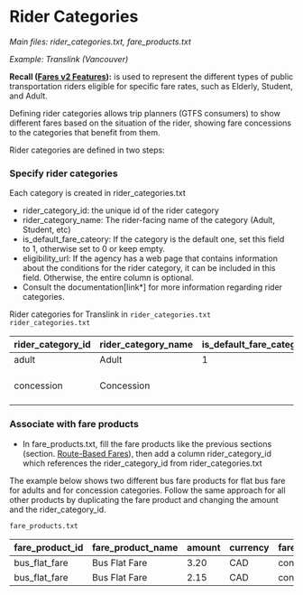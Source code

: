 # Rider Categories

*Main files: rider\_categories.txt, fare\_products.txt*

*Example: Translink (Vancouver)*

**Recall ([Fares v2 Features](?tab=t.0#heading=h.o1dhl0gqp9z8)):** is used to represent the different types of public transportation riders eligible for specific fare rates, such as Elderly, Student, and Adult.

Defining rider categories allows trip planners (GTFS consumers) to show different fares based on the situation of the rider, showing fare concessions to the categories that benefit from them.

Rider categories are defined in two steps:

### **Specify rider categories**

Each category is created in rider\_categories.txt

* rider\_category\_id: the unique id of the rider category  
* rider\_category\_name: The rider-facing name of the category (Adult, Student, etc)  
* is\_default\_fare\_cateory: If the category is the default one, set this field to 1, otherwise set to 0 or keep empty.  
* eligibility\_url: If the agency has a web page that contains information about the conditions for the rider category, it can be included in this field. Otherwise, the entire column is optional.  
* Consult the documentation\[link\*\] for more information regarding rider categories.

Rider categories for Translink in `rider_categories.txt`  
`rider_categories.txt`

| rider\_category\_id | rider\_category\_name | is\_default\_fare\_category | eligibility\_url |
| :---- | :---- | :---- | :---- |
| adult | Adult | 1 |  |
| concession | Concession |  | https://www.translink.ca/transit-fares/pricing-and-fare-zones\#:\~:text=Fare%20Pricing-,Concession%20Fares,-Passengers%20who%20are |

### **Associate with fare products**

* In fare\_products.txt, fill the fare products like the previous sections (section. [Route-Based Fares](?tab=t.0#heading=h.47j0ltwx34j3)), then add a column rider\_category\_id which references the rider\_category\_id from rider\_categories.txt

The example below shows two different bus fare products for flat bus fare for adults and for concession categories. Follow the same approach for all other products by duplicating the fare product and changing the amount and the rider\_category\_id.

`fare_products.txt`

| fare\_product\_id | fare\_product\_name | amount | currency | fare\_media\_id | rider\_category\_id |
| :---- | :---- | :---- | :---- | :---- | :---- |
| bus\_flat\_fare | Bus Flat Fare | 3.20 | CAD | contactless | adult |
| bus\_flat\_fare | Bus Flat Fare | 2.15 | CAD | contactless | concession |